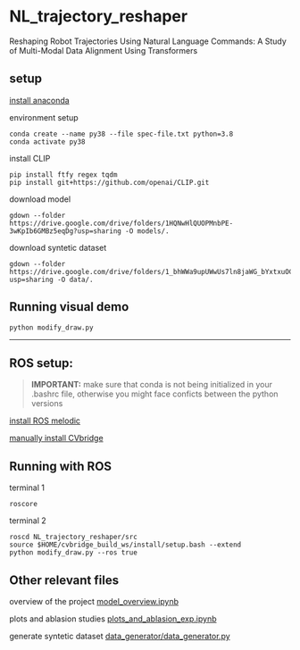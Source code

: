 # NL_trajectory_reshaper
Reshaping Robot Trajectories Using Natural Language Commands: A Study of Multi-Modal Data Alignment Using Transformers


## setup

[install anaconda](https://docs.anaconda.com/anaconda/install/linux/)

environment setup
```
conda create --name py38 --file spec-file.txt python=3.8
conda activate py38
```
install CLIP
```
pip install ftfy regex tqdm
pip install git+https://github.com/openai/CLIP.git
```

download model
```
gdown --folder https://drive.google.com/drive/folders/1HQNwHlQUOPMnbPE-3wKpIb6GMBz5eqDg?usp=sharing -O models/.
```
download syntetic dataset
```
gdown --folder https://drive.google.com/drive/folders/1_bhWWa9upUWwUs7ln8jaWG_bYxtxuOCt?usp=sharing -O data/.
```

## Running visual demo


```
python modify_draw.py
```

---
## ROS setup:

> **IMPORTANT:** make sure that conda is not being initialized in your .bashrc file, otherwise you might face conficts between the python versions 

[install ROS melodic](http://wiki.ros.org/melodic/Installation/Ubuntu)

[manually install CVbridge](https://cyaninfinite.com/ros-cv-bridge-with-python-3/)

## Running with ROS
terminal 1
```
roscore
```
terminal 2
```
roscd NL_trajectory_reshaper/src
source $HOME/cvbridge_build_ws/install/setup.bash --extend
python modify_draw.py --ros true
```


## Other relevant files
overview of the project
[model_overview.ipynb](model_overview.ipynb)


plots and ablasion studies
[plots_and_ablasion_exp.ipynb](plots_and_ablasion_exp.ipynb)

generate syntetic dataset
[data_generator/data_generator.py](data_generator/data_generator.py)

